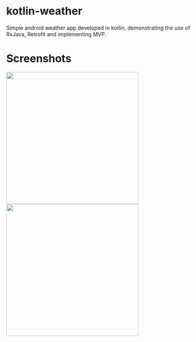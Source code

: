 # kotlin-weather
Simple android weather app developed in kotlin, demonstrating the use of RxJava, Retrofit and implementing MVP.

# Screenshots
<img src="https://github.com/gurleensethi/kotlin-weather/blob/master/Screenshots/screenshot_1.png" width="350"/> <img src="https://github.com/gurleensethi/kotlin-weather/blob/master/Screenshots/screenshot_2.png" width="350"/> 
